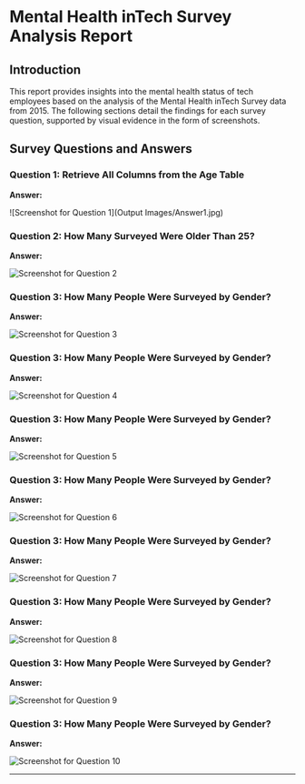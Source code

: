 # Mental Health inTech Survey Analysis Report

## Introduction

This report provides insights into the mental health status of tech employees based on the analysis of the Mental Health inTech Survey data from 2015. The following sections detail the findings for each survey question, supported by visual evidence in the form of screenshots.

## Survey Questions and Answers

### Question 1: Retrieve All Columns from the Age Table

**Answer:**

![Screenshot for Question 1](Output Images/Answer1.jpg)

### Question 2: How Many Surveyed Were Older Than 25?

**Answer:**

![Screenshot for Question 2](Output_Images/Answer2.jpg)

### Question 3: How Many People Were Surveyed by Gender?

**Answer:**

![Screenshot for Question 3](Output_Images/Answer3.jpg)

### Question 3: How Many People Were Surveyed by Gender?

**Answer:**

![Screenshot for Question 4](Output_Images/Answer4.jpg)

### Question 3: How Many People Were Surveyed by Gender?

**Answer:**

![Screenshot for Question 5](Output_Images/Answer5.jpg)

### Question 3: How Many People Were Surveyed by Gender?

**Answer:**

![Screenshot for Question 6](Output_Images/Answer6.jpg)

### Question 3: How Many People Were Surveyed by Gender?

**Answer:**

![Screenshot for Question 7](Output_Images/Answer7.jpg)

### Question 3: How Many People Were Surveyed by Gender?

**Answer:**

![Screenshot for Question 8](Output_Images/Answer8.jpg)

### Question 3: How Many People Were Surveyed by Gender?

**Answer:**

![Screenshot for Question 9](Output_Images/Answer9.jpg)

### Question 3: How Many People Were Surveyed by Gender?

**Answer:**

![Screenshot for Question 10](Output_Images/Answer10.jpg)

---
